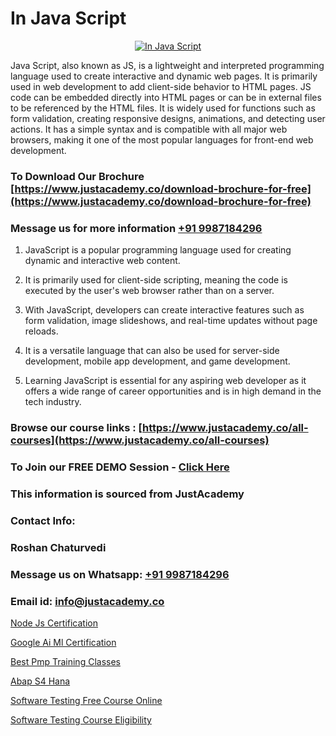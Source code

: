 # In Java Script

<p align="center">
  <a href="https://justacademy.co/course-detail/javascript-training">
    <img src="https://justacademy.co/storage2/course_image/1676636853_course_image.webp" alt="In Java Script">
  </a>
</p>


Java Script, also known as JS, is a lightweight and interpreted programming language used to create interactive and dynamic web pages. It is primarily used in web development to add client-side behavior to HTML pages. JS code can be embedded directly into HTML pages or can be in external files to be referenced by the HTML files. It is widely used for functions such as form validation, creating responsive designs, animations, and detecting user actions. It has a simple syntax and is compatible with all major web browsers, making it one of the most popular languages for front-end web development. 
### To Download Our Brochure [https://www.justacademy.co/download-brochure-for-free](https://www.justacademy.co/download-brochure-for-free)
### Message us for more information [+91 9987184296](https://api.whatsapp.com/send?phone=919987184296)
1) JavaScript is a popular programming language used for creating dynamic and interactive web content.

2) It is primarily used for client-side scripting, meaning the code is executed by the user's web browser rather than on a server.

3) With JavaScript, developers can create interactive features such as form validation, image slideshows, and real-time updates without page reloads.

4) It is a versatile language that can also be used for server-side development, mobile app development, and game development.

5) Learning JavaScript is essential for any aspiring web developer as it offers a wide range of career opportunities and is in high demand in the tech industry.

### Browse our course links : [https://www.justacademy.co/all-courses](https://www.justacademy.co/all-courses) 
### To Join our FREE DEMO Session - [Click Here](https://www.justacademy.co/register-for-course-demo)


### This information is sourced from JustAcademy
### Contact Info:
### Roshan Chaturvedi
### Message us on Whatsapp: [+91 9987184296](https://api.whatsapp.com/send?phone=919987184296)
### Email id: [info@justacademy.co](mailto:info@justacademy.co)
                
[Node Js Certification](https://www.linkedin.com/pulse/node-js-certification-justacademy-liverpool-lzcwf?trackingId=pmjnfzUgKM2IAqSxfJbScg%3D%3D&lipi=urn%3Ali%3Apage%3Ad_flagship3_company_admin%3BwUUQsYTGTZy3zMvOP%2FpbFA%3D%3D)

[Google Ai Ml Certification](https://www.linkedin.com/pulse/google-ai-ml-certification-justacademy-leicester-b8ete?trackingId=xONbguslhHBaitSdY85fJQ%3D%3D&lipi=urn%3Ali%3Apage%3Ad_flagship3_company_admin%3BIzRPuTOMRFCGaj50%2BCRC7g%3D%3D)

[Best Pmp Training Classes](https://medium.com/@abhidnya.1068/best-pmp-training-classes-4834fdb8cda7)

[Abap S4 Hana](https://medium.com/@negishivu99/abap-s4-hana-88f898988ce0)

[Software Testing Free Course Online](https://justacademyin.github.io/justacademy/software-testing-free-course-online)

[Software Testing Course Eligibility](https://justacademyin.github.io/justacademy/software-testing-course-eligibility)

